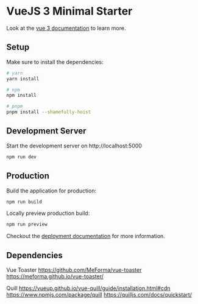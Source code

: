 # VueJS 3 Minimal Starter

Look at the [vue 3 documentation](https://vuejs.org/) to learn more.

## Setup

Make sure to install the dependencies:

```bash
# yarn
yarn install

# npm
npm install

# pnpm
pnpm install --shamefully-hoist
```

## Development Server

Start the development server on http://localhost:5000

```bash
npm run dev
```

## Production

Build the application for production:

```bash
npm run build
```

Locally preview production build:

```bash
npm run preview
```

Checkout the [deployment documentation](https://v3.nuxtjs.org/guide/deploy/presets) for more information.


## Dependencies

Vue Toaster
https://github.com/MeForma/vue-toaster
https://meforma.github.io/vue-toaster/

Quill
https://vueup.github.io/vue-quill/guide/installation.html#cdn
https://www.npmjs.com/package/quill
https://quilljs.com/docs/quickstart/
